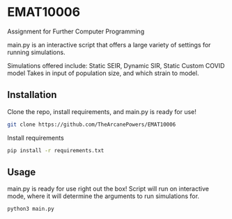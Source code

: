 # EMAT10006
Assignment for Further Computer Programming

main.py is an interactive script that offers a large variety of settings for running simulations.

Simulations offered include: Static SEIR, Dynamic SIR, Static Custom COVID model
Takes in input of population size, and which strain to model.

## Installation

Clone the repo, install requirements, and main.py is ready for use!

```bash
git clone https://github.com/TheArcanePowers/EMAT10006
```

Install requirements
```bash
pip install -r requirements.txt
```

## Usage

main.py is ready for use right out the box! Script will run on interactive mode, where it will determine the arguments to run simulations for.

```bash
python3 main.py
```
